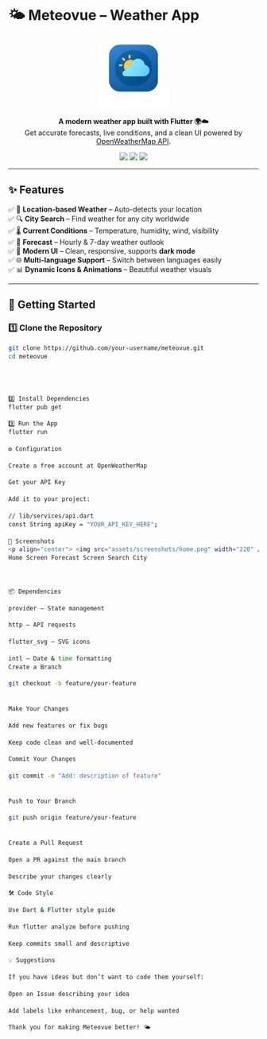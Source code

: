 # 🌤️ Meteovue – Weather App  

<p align="center">  
  <img src="assets/logo/logo.png" width="140" alt="Meteovue Logo"/>  
</p>  

<p align="center">  
  <b>A modern weather app built with Flutter 🌍☁️</b><br/>  
  Get accurate forecasts, live conditions, and a clean UI powered by <a href="https://openweathermap.org/api">OpenWeatherMap API</a>.  
</p>  

<p align="center">  
  <img src="https://img.shields.io/badge/Flutter-3.22-blue?logo=flutter"/>  
  <img src="https://img.shields.io/badge/Platform-Android%20%7C%20iOS-green?logo=android&logo=apple"/>  
  <img src="https://img.shields.io/github/license/your-username/meteovue"/>  
</p>  

---

## ✨ Features  

✅ 📍 **Location-based Weather** – Auto-detects your location  
✅ 🔍 **City Search** – Find weather for any city worldwide  
✅ 🌡️ **Current Conditions** – Temperature, humidity, wind, visibility  
✅ 📆 **Forecast** – Hourly & 7-day weather outlook  
✅ 🎨 **Modern UI** – Clean, responsive, supports **dark mode**  
✅ 🌐 **Multi-language Support** – Switch between languages easily  
✅ 📊 **Dynamic Icons & Animations** – Beautiful weather visuals  

---

## 🚀 Getting Started  

### 1️⃣ Clone the Repository  
```bash
git clone https://github.com/your-username/meteovue.git
cd meteovue




2️⃣ Install Dependencies
flutter pub get

3️⃣ Run the App
flutter run

⚙️ Configuration

Create a free account at OpenWeatherMap

Get your API Key

Add it to your project:

// lib/services/api.dart
const String apiKey = "YOUR_API_KEY_HERE";

📸 Screenshots
<p align="center"> <img src="assets/screenshots/home.png" width="220" /> <img src="assets/screenshots/forecast.png" width="220" /> <img src="assets/screenshots/search.png" width="220" /> </p>
Home Screen	Forecast Screen	Search City

	
	
📦 Dependencies

provider – State management

http – API requests

flutter_svg – SVG icons

intl – Date & time formatting
Create a Branch

git checkout -b feature/your-feature


Make Your Changes

Add new features or fix bugs

Keep code clean and well-documented

Commit Your Changes

git commit -m "Add: description of feature"


Push to Your Branch

git push origin feature/your-feature


Create a Pull Request

Open a PR against the main branch

Describe your changes clearly

🛠️ Code Style

Use Dart & Flutter style guide

Run flutter analyze before pushing

Keep commits small and descriptive

💡 Suggestions

If you have ideas but don’t want to code them yourself:

Open an Issue describing your idea

Add labels like enhancement, bug, or help wanted

Thank you for making Meteovue better! 🌤️
